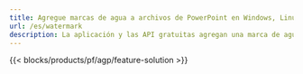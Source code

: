 ```yaml
---
title: Agregue marcas de agua a archivos de PowerPoint en Windows, Linux y macOS
url: /es/watermark
description: La aplicación y las API gratuitas agregan una marca de agua de imagen o texto a las presentaciones PPT, PPTX y ODP
---
```


{{< blocks/products/pf/agp/feature-solution >}} 


